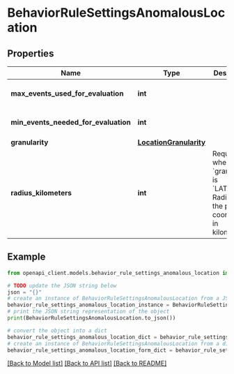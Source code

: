 # BehaviorRuleSettingsAnomalousLocation


## Properties

Name | Type | Description | Notes
------------ | ------------- | ------------- | -------------
**max_events_used_for_evaluation** | **int** |  | [optional] [default to 20]
**min_events_needed_for_evaluation** | **int** |  | [optional] [default to 0]
**granularity** | [**LocationGranularity**](LocationGranularity.md) |  | 
**radius_kilometers** | **int** | Required when &#x60;granularity&#x60; is &#x60;LAT_LONG&#x60;. Radius from the provided coordinates in kilometers. | [optional] 

## Example

```python
from openapi_client.models.behavior_rule_settings_anomalous_location import BehaviorRuleSettingsAnomalousLocation

# TODO update the JSON string below
json = "{}"
# create an instance of BehaviorRuleSettingsAnomalousLocation from a JSON string
behavior_rule_settings_anomalous_location_instance = BehaviorRuleSettingsAnomalousLocation.from_json(json)
# print the JSON string representation of the object
print(BehaviorRuleSettingsAnomalousLocation.to_json())

# convert the object into a dict
behavior_rule_settings_anomalous_location_dict = behavior_rule_settings_anomalous_location_instance.to_dict()
# create an instance of BehaviorRuleSettingsAnomalousLocation from a dict
behavior_rule_settings_anomalous_location_form_dict = behavior_rule_settings_anomalous_location.from_dict(behavior_rule_settings_anomalous_location_dict)
```
[[Back to Model list]](../README.md#documentation-for-models) [[Back to API list]](../README.md#documentation-for-api-endpoints) [[Back to README]](../README.md)


